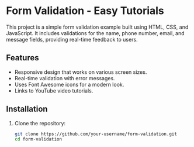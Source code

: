 # Form Validation - Easy Tutorials

This project is a simple form validation example built using HTML, CSS, and JavaScript. It includes validations for the name, phone number, email, and message fields, providing real-time feedback to users.

## Features

- Responsive design that works on various screen sizes.
- Real-time validation with error messages.
- Uses Font Awesome icons for a modern look.
- Links to YouTube video tutorials.

## Installation

1. Clone the repository:
   ```bash
   git clone https://github.com/your-username/form-validation.git
   cd form-validation
